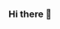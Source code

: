 ### Hi there 👋

<!--
**liritharan/liritharan** is a ✨ _special_ ✨ repository because its `README.md` (this file) appears on your GitHub profile.

Here are some ideas to get you started:

- 🔭 I’m currently working on Grocery App
- 🌱 I’m currently learning Blockchain ANd node.js
- 👯 I’m looking to collaborate on flutter
- 🤔 I’m looking for help with implementing Blockchain on payment
- 💬 Ask me about flutter and front end web development
- 📫 How to reach me: https://www.linkedin.com/in/liritharan/
- 😄 Pronouns: He/His
- ⚡ Fun fact: I am a lazy person
-->
